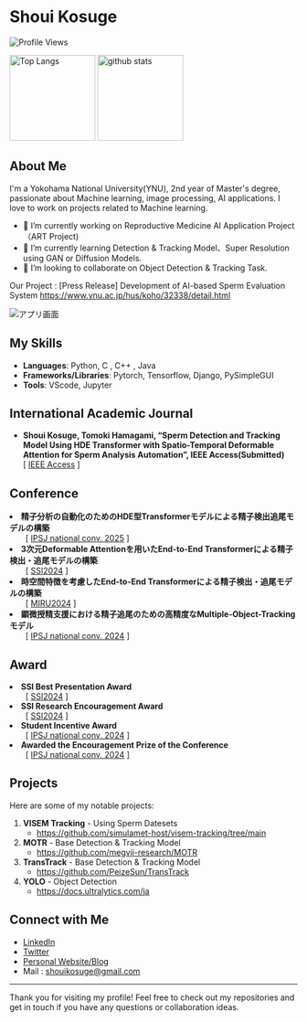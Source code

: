 
<!--
**KosugeShoui/KosugeShoui** is a ✨ _special_ ✨ repository because its `README.md` (this file) appears on your GitHub profile.

Here are some ideas to get you started:

- 🔭 I’m currently working on ...
- 🌱 I’m currently learning ...
- 👯 I’m looking to collaborate on ...
- 🤔 I’m looking for help with ...
- 💬 Ask me about ...
- 📫 How to reach me: ...
- 😄 Pronouns: ...
- ⚡ Fun fact: ...
-->


# Shoui Kosuge

![Profile Views](https://komarev.com/ghpvc/?username=KosugeShoui&color=brightgreen)
<p align="left"> 
  <img alt="Top Langs" height="150px" src="https://github-readme-stats.vercel.app/api/top-langs/?username=KosugeShoui&layout=compact&show_icons=true&theme=onedark" />
  <img alt="github stats" height="150px" src="https://github-readme-stats.vercel.app/api?username=KosugeShoui&theme=onedark&show_icons=ture" />
</p>

## About Me

I'm a Yokohama National University(YNU), 2nd year of Master's degree, passionate about Machine learning, image processing, AI applications. 
I love to work on projects related to Machine learning.

- 🔭 I’m currently working on Reproductive Medicine AI Application Project（ART Project)
- 🌱 I’m currently learning Detection & Tracking Model、Super Resolution using GAN or Diffusion Models.
- 👯 I’m looking to collaborate on Object Detection & Tracking Task.

Our Project : [Press Release] Development of AI-based Sperm Evaluation System
https://www.ynu.ac.jp/hus/koho/32338/detail.html


![アプリ画面](https://github.com/user-attachments/assets/0c98da09-4a6c-4b04-b5cb-647c2f075ef8)



## My Skills

- **Languages**: Python, C , C++ , Java
- **Frameworks/Libraries**: Pytorch, Tensorflow, Django, PySimpleGUI
- **Tools**: VScode, Jupyter


## International Academic Journal
<ul>
  <li>
    <div style="display: flex; flex-direction: column;">
      <div>
        <b>Shoui Kosuge, Tomoki Hamagami, “Sperm Detection and Tracking Model Using HDE Transformer with Spatio-Temporal Deformable Attention for Sperm Analysis Automation”, IEEE Access(Submitted)</b>
      </div>
      <div>[ <a href="https://ieeeaccess.ieee.org/" rel="nofollow">IEEE Access</a> ]</div>
    </div>
  </li>
</ul>





## Conference
<li>
  <b>精子分析の自動化のためのHDE型Transformerモデルによる精子検出追尾モデルの構築</b><br>
  &emsp;&emsp;[ <a href="https://www.ipsj.or.jp/event/taikai/87/index.html" rel="nofollow">IPSJ national conv. 2025</a> ]
</li>


<li>
  <b>3次元Deformable Attentionを用いたEnd-to-End Transformerによる精子検出・追尾モデルの構築</b><br>
  &emsp;&emsp;[ <a href="https://www.sice.or.jp/org/SSI2024/" rel="nofollow">SSI2024</a> ]
</li>



<li>
  <b>時空間特徴を考慮したEnd-to-End Transformerによる精子検出・追尾モデルの構築</b><br>
  &emsp;&emsp;[ <a href="https://miru-committee.github.io/miru2024/program/timetable/" rel="nofollow">MIRU2024</a> ]
</li>

<li>
  <b>顕微授精支援における精子追尾のための高精度なMultiple-Object-Trackingモデル</b><br>
  &emsp;&emsp;[ <a href="https://www.ipsj.or.jp/event/taikai/86/WEB/data/pdf/1Q-05.html" rel="nofollow">IPSJ national conv. 2024</a> ]
</li>




## Award
<li>
  <b>SSI Best Presentation Award</b><br>
  &emsp;&emsp;[ <a href="https://ssi2024.sice.or.jp/award.html" rel="nofollow">SSI2024</a> ]
</li>

<li>
  <b>SSI Research Encouragement Award</b><br>
  &emsp;&emsp;[ <a href="https://ssi2024.sice.or.jp/award.html" rel="nofollow">SSI2024</a> ]
</li>

<li>
  <b>Student Incentive Award</b><br>
  &emsp;&emsp;[ <a href="https://www.ipsj.or.jp/event/taikai/86/WEB/data/pdf/1Q-05.html" rel="nofollow">IPSJ national conv. 2024</a> ]
</li>

<li>
  <b>Awarded the Encouragement Prize of the Conference</b><br>
  &emsp;&emsp;[ <a href="https://www.ipsj.or.jp/award/taikaisyorei.html" rel="nofollow">IPSJ national conv. 2024</a> ]
</li>





## Projects

Here are some of my notable projects:

1. **VISEM Tracking** - Using Sperm Datesets
   - https://github.com/simulamet-host/visem-tracking/tree/main
2. **MOTR** - Base Detection & Tracking Model
   - https://github.com/megvii-research/MOTR
3. **TransTrack** - Base Detection & Tracking Model
   - https://github.com/PeizeSun/TransTrack
4. **YOLO** - Object Detection
   - https://docs.ultralytics.com/ja


## Connect with Me

- [LinkedIn](https://www.linkedin.com/in/%E7%BF%94%E7%94%9F-%E5%8F%A4%E8%8F%85-5a0b3b310/)
- [Twitter](https://x.com/kshoui_re)
- [Personal Website/Blog](None)
- Mail : shouikosuge@gmail.com

---

Thank you for visiting my profile! Feel free to check out my repositories and get in touch if you have any questions or collaboration ideas.
